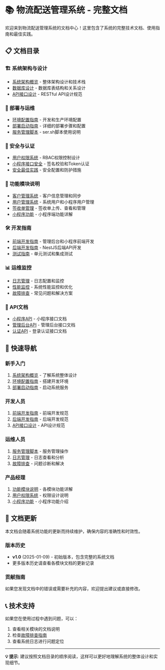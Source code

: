 # 📚 物流配送管理系统 - 完整文档

欢迎来到物流配送管理系统的文档中心！这里包含了系统的完整技术文档、使用指南和最佳实践。

## 📋 文档目录

### 🏗️ 系统架构与设计
- [系统架构概览](./01-架构设计/系统架构概览.md) - 整体架构设计和技术栈
- [数据库设计](./01-架构设计/数据库设计.md) - 数据库表结构和关系设计
- [API接口设计](./01-架构设计/API接口设计.md) - RESTful API设计规范

### 🚀 部署与运维
- [环境配置指南](./02-部署运维/环境配置指南.md) - 开发和生产环境配置
- [部署启动指南](./02-部署运维/部署启动指南.md) - 详细的部署步骤和配置
- [服务管理脚本](./02-部署运维/服务管理脚本.md) - ser.sh脚本使用说明

### 🔐 安全与认证
- [用户权限系统](./03-安全认证/用户权限系统.md) - RBAC权限控制设计
- [小程序接口安全](./03-安全认证/小程序接口安全.md) - 签名校验和Token认证
- [安全最佳实践](./03-安全认证/安全最佳实践.md) - 安全配置和防护措施

### 📱 功能模块说明
- [客户管理系统](./04-功能模块/客户管理系统.md) - 客户信息管理和同步
- [用户管理系统](./04-功能模块/用户管理系统.md) - 系统用户和小程序用户管理
- [签收单管理](./04-功能模块/签收单管理.md) - 签收单上传、查看和管理
- [小程序功能](./04-功能模块/小程序功能.md) - 小程序端功能详解

### 🛠️ 开发指南
- [前端开发指南](./05-开发指南/前端开发指南.md) - 管理后台和小程序前端开发
- [后端开发指南](./05-开发指南/后端开发指南.md) - NestJS后端API开发
- [测试指南](./05-开发指南/测试指南.md) - 单元测试和集成测试

### 📊 运维监控
- [日志管理](./06-运维监控/日志管理.md) - 日志配置和监控
- [性能监控](./06-运维监控/性能监控.md) - 系统性能监控和优化
- [故障排查](./06-运维监控/故障排查.md) - 常见问题和解决方案

### 📖 API文档
- [小程序API](./07-API文档/小程序API.md) - 小程序接口文档
- [管理后台API](./07-API文档/管理后台API.md) - 管理后台接口文档
- [认证API](./07-API文档/认证API.md) - 登录认证接口文档

## 🎯 快速导航

### 新手入门
1. [系统架构概览](./01-架构设计/系统架构概览.md) - 了解系统整体设计
2. [环境配置指南](./02-部署运维/环境配置指南.md) - 搭建开发环境
3. [部署启动指南](./02-部署运维/部署启动指南.md) - 启动系统服务

### 开发人员
1. [前端开发指南](./05-开发指南/前端开发指南.md) - 前端开发规范
2. [后端开发指南](./05-开发指南/后端开发指南.md) - 后端开发规范
3. [API接口设计](./01-架构设计/API接口设计.md) - API设计规范

### 运维人员
1. [服务管理脚本](./02-部署运维/服务管理脚本.md) - 服务管理操作
2. [日志管理](./06-运维监控/日志管理.md) - 日志查看和分析
3. [故障排查](./06-运维监控/故障排查.md) - 问题诊断和解决

### 产品经理
1. [功能模块说明](./04-功能模块/) - 各模块功能详解
2. [用户权限系统](./03-安全认证/用户权限系统.md) - 权限设计说明
3. [小程序功能](./04-功能模块/小程序功能.md) - 小程序功能介绍

## 🔄 文档更新

本文档会随着系统功能的更新而持续维护，确保内容的准确性和时效性。

### 版本历史
- **v1.0** (2025-01-09) - 初始版本，包含完整的系统文档
- 更多版本历史请查看各模块文档的更新记录

### 贡献指南
如果您发现文档中的错误或需要补充的内容，欢迎提出建议或直接修改。

## 📞 技术支持

如果您在使用过程中遇到问题，可以：
1. 查看相关模块的文档说明
2. 检查[故障排查指南](./06-运维监控/故障排查.md)
3. 查看系统日志进行问题定位

---

**💡 提示**: 建议按照文档目录的顺序阅读，这样可以更好地理解系统的整体设计和实现细节。
